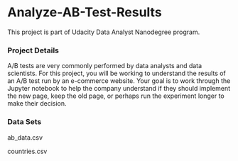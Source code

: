 # Analyze-AB-Test-Results

This project is part of Udacity Data Analyst Nanodegree program.

### Project Details
A/B tests are very commonly performed by data analysts and data scientists. For this project, you will be working to understand the results of an A/B test run by an e-commerce website. Your goal is to work through the Jupyter notebook to help the company understand if they should implement the new page, keep the old page, or perhaps run the experiment longer to make their decision.

### Data Sets
ab_data.csv 

countries.csv
